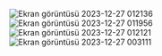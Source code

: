 ![Ekran görüntüsü 2023-12-27 012136](https://github.com/ErayKeles/Kafka/assets/128937269/131fc840-69c7-481e-a4d5-78dbc0b331b0)
![Ekran görüntüsü 2023-12-27 011956](https://github.com/ErayKeles/Kafka/assets/128937269/13c8f645-6514-4935-8871-a9bf2e64a431)
![Ekran görüntüsü 2023-12-27 012121](https://github.com/ErayKeles/Kafka/assets/128937269/cabb2351-8542-4dec-9367-19d5a4b5c43f)
![Ekran görüntüsü 2023-12-27 003111](https://github.com/ErayKeles/Kafka/assets/128937269/cadbeef4-a44f-4543-9aca-790ce7bd062c)
